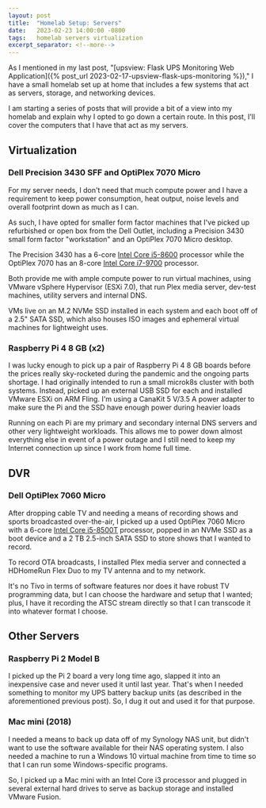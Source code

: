 ```yaml
---
layout: post
title:  "Homelab Setup: Servers"
date:   2023-02-23 14:00:00 -0800
tags:   homelab servers virtualization
excerpt_separator: <!--more-->
---
```


As I mentioned in my last post, "[upsview: Flask UPS Monitoring Web Application]({% post_url 2023-02-17-upsview-flask-ups-monitoring %})," I have a small homelab set up at home that includes a few systems that act as servers, storage, and networking devices.

I am starting a series of posts that will provide a bit of a view into my homelab and explain why I opted to go down a certain route. In this post, I'll cover the computers that I have that act as my servers.

<!--more-->

## Virtualization

### Dell Precision 3430 SFF and OptiPlex 7070 Micro

For my server needs, I don't need that much compute power and I have a requirement to keep power consumption, heat output, noise levels and overall footprint down as much as I can.

As such, I have opted for smaller form factor machines that I've picked up refurbished or open box from the Dell Outlet, including a Precision 3430 small form factor "workstation" and an OptiPlex 7070 Micro desktop.

The Precision 3430 has a 6-core [Intel Core i5-8600](https://ark.intel.com/content/www/us/en/ark/products/129937/intel-core-i58600-processor-9m-cache-up-to-4-30-ghz.html) processor while the OptiPlex 7070 has an 8-core [Intel Core i7-9700](https://ark.intel.com/content/www/us/en/ark/products/191792/intel-core-i79700-processor-12m-cache-up-to-4-70-ghz.html) processor.

Both provide me with ample compute power to run virtual machines, using VMware vSphere Hypervisor (ESXi 7.0), that run Plex media server, dev-test machines, utility servers and internal DNS.

VMs live on an M.2 NVMe SSD installed in each system and each boot off of a 2.5" SATA SSD, which also houses ISO images and ephemeral virtual machines for lightweight uses.

### Raspberry Pi 4 8 GB (x2)

I was lucky enough to pick up a pair of Raspberry Pi 4 8 GB boards before the prices really sky-rocketed during the pandemic and the ongoing parts shortage. I had originally intended to run a small microk8s cluster with both systems. Instead, picked up an external USB SSD for each and installed VMware ESXi on ARM Fling. I'm using a CanaKit 5 V/3.5 A power adapter to make sure the Pi and the SSD have enough power during heavier loads

Running on each Pi are my primary and secondary internal DNS servers and other very lightweight workloads. This allows me to power down almost everything else in event of a power outage and I still need to keep my Internet connection up since I work from home full time.

## DVR

### Dell OptiPlex 7060 Micro

After dropping cable TV and needing a means of recording shows and sports broadcasted over-the-air, I picked up a used OptiPlex 7060 Micro with a 6-core [Intel Core i5-8500T](https://ark.intel.com/content/www/us/en/ark/products/129941/intel-core-i58500t-processor-9m-cache-up-to-3-50-ghz.html) processor, popped in an NVMe SSD as a boot device and a 2 TB 2.5-inch SATA SSD to store shows that I wanted to record.

To record OTA broadcasts, I installed Plex media server and connected a HDHomeRun Flex Duo to my TV antenna and to my network.

It's no Tivo in terms of software features nor does it have robust TV programming data, but I can choose the hardware and setup that I wanted; plus, I have it recording the ATSC stream directly so that I can transcode it into whatever format I choose.

## Other Servers

### Raspberry Pi 2 Model B

I picked up the Pi 2 board a very long time ago, slapped it into an inexpensive case and never used it until last year. That's when I needed something to monitor my UPS battery backup units (as described in the aforementioned previous post). So, I dug it out and used it for that purpose.

### Mac mini (2018)

I needed a means to back up data off of my Synology NAS unit, but didn't want to use the software available for their NAS operating system. I also needed a machine to run a Windows 10 virtual machine from time to time so that I can run some Windows-specific programs.

So, I picked up a Mac mini with an Intel Core i3 processor and plugged in several external hard drives to serve as backup storage and installed VMware Fusion.
